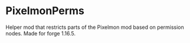 # PixelmonPerms
Helper mod that restricts parts of the Pixelmon mod based on permission nodes. Made for forge 1.16.5.
